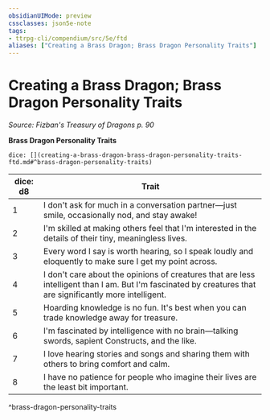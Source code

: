 ```yaml
---
obsidianUIMode: preview
cssclasses: json5e-note
tags:
- ttrpg-cli/compendium/src/5e/ftd
aliases: ["Creating a Brass Dragon; Brass Dragon Personality Traits"]
---
```

# Creating a Brass Dragon; Brass Dragon Personality Traits
*Source: Fizban's Treasury of Dragons p. 90* 

**Brass Dragon Personality Traits**

`dice: [](creating-a-brass-dragon-brass-dragon-personality-traits-ftd.md#^brass-dragon-personality-traits)`

| dice: d8 | Trait |
|----------|-------|
| 1 | I don't ask for much in a conversation partner—just smile, occasionally nod, and stay awake! |
| 2 | I'm skilled at making others feel that I'm interested in the details of their tiny, meaningless lives. |
| 3 | Every word I say is worth hearing, so I speak loudly and eloquently to make sure I get my point across. |
| 4 | I don't care about the opinions of creatures that are less intelligent than I am. But I'm fascinated by creatures that are significantly more intelligent. |
| 5 | Hoarding knowledge is no fun. It's best when you can trade knowledge away for treasure. |
| 6 | I'm fascinated by intelligence with no brain—talking swords, sapient Constructs, and the like. |
| 7 | I love hearing stories and songs and sharing them with others to bring comfort and calm. |
| 8 | I have no patience for people who imagine their lives are the least bit important. |
^brass-dragon-personality-traits